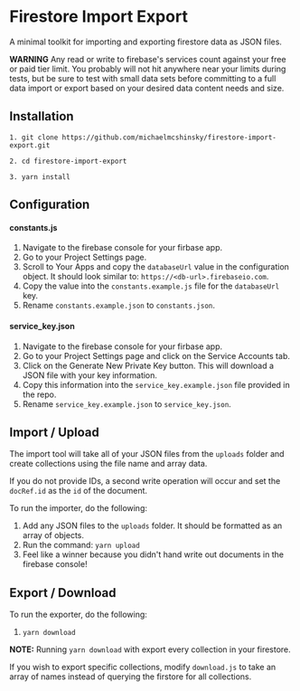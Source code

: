 # Firestore Import Export

A minimal toolkit for importing and exporting firestore data as JSON files.

**WARNING**
Any read or write to firebase's services count against your free or paid tier limit. You probably will not hit anywhere near your limits during tests, but be sure to test with small data sets before committing to a full data import or export based on your desired data content needs and size.

## Installation

```
1. git clone https://github.com/michaelmcshinsky/firestore-import-export.git

2. cd firestore-import-export

3. yarn install
```

## Configuration

#### constants.js
1. Navigate to the firebase console for your firbase app.
2. Go to your Project Settings page.
3. Scroll to Your Apps and copy the `databaseUrl` value in the configuration object. It should look similar to: `https://<db-url>.firebaseio.com`.
4. Copy the value into the `constants.example.js` file for the `databaseUrl` key.
5. Rename `constants.example.json` to `constants.json`.
  
#### service_key.json
1. Navigate to the firebase console for your firbase app.
2. Go to your Project Settings page and click on the Service Accounts tab.
3. Click on the Generate New Private Key button. This will download a JSON file with your key information.
4. Copy this information into the `service_key.example.json` file provided in the repo.
5. Rename `service_key.example.json` to `service_key.json`.

## Import / Upload

The import tool will take all of your JSON files from the `uploads` folder and create collections using the file name and array data.

If you do not provide IDs, a second write operation will occur and set the `docRef.id` as the `id` of the document.

To run the importer, do the following:


1. Add any JSON files to the `uploads` folder. It should be formatted as an array of objects.
2. Run the command: `yarn upload`
3. Feel like a winner because you didn't hand write out documents in the firebase console!

## Export / Download


To run the exporter, do the following:

1. `yarn download`

**NOTE:** Running `yarn download` with export every collection in your firestore.

If you wish to export specific collections, modify `download.js` to take an array of names instead of querying the firstore for all collections.
